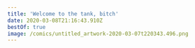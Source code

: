 ```yaml
---
title: 'Welcome to the tank, bitch'
date: 2020-03-08T21:16:43.910Z
bestOf: true
image: /comics/untitled_artwork-2020-03-07t220343.496.png
---
```

